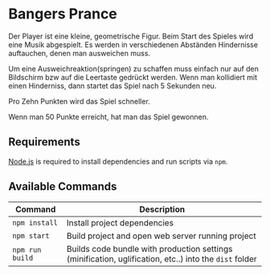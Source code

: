 # Bangers Prance

Der Player ist eine kleine, geometrische Figur. 
Beim Start des Spieles wird eine Musik abgespielt. Es werden in verschiedenen Abständen Hindernisse auftauchen, denen man ausweichen muss.

Um eine Ausweichreaktion(springen) zu schaffen muss einfach nur auf den Bildschirm bzw auf die Leertaste gedrückt werden.
Wenn man kollidiert mit einen Hinderniss, dann startet das Spiel nach 5 Sekunden neu.

Pro Zehn Punkten wird das Spiel schneller.

Wenn man 50 Punkte erreicht, hat man das Spiel gewonnen.


## Requirements

[Node.js](https://nodejs.org) is required to install dependencies and run scripts via `npm`.

## Available Commands

| Command | Description |
|---------|-------------|
| `npm install` | Install project dependencies |
| `npm start` | Build project and open web server running project |
| `npm run build` | Builds code bundle with production settings (minification, uglification, etc..) into the `dist` folder |

